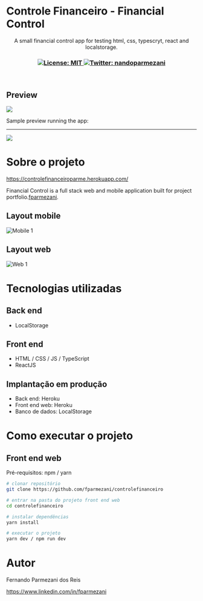 # Controle Financeiro - Financial Control
<p align="center">A small financial control app for testing html, css, typescryt, react and localstorage.</p>
<h3 align="center">
  <a href="https://github.com/fparmezani/controlefinanceiro/blob/master/LICENSE" target="_blank">
    <img alt="License: MIT" src="https://img.shields.io/badge/License-MIT-yellow.svg" />
  </a>
  <a href="https://twitter.com/nandoparmezani" target="_blank">
    <img alt="Twitter: nandoparmezani" src="https://img.shields.io/twitter/follow/nandoparmezani.svg?style=social" />
  </a>
</h3>

<br />

## Preview

<img src="/images/Group1.png">

Sample preview running the app:
<hr/>
<img src="https://raw.githubusercontent.com/gist/fparmezani/a45023369b5068a625c2dda6cca52c6d/raw/f731e34490996e18b643aa35cb2a7d12481b0721/controle_financeiro.svg">

# Sobre o projeto

https://controlefinanceiroparme.herokuapp.com/

Financial Control is a full stack web and mobile application built for project portfolio.[fparmezani](https://parmezani.net "Site do Fernando Parmezani").


## Layout mobile
![Mobile 1](https://raw.githubusercontent.com/gist/fparmezani/2bbed908b1fe4edb3c9f9cf564b6ffda/raw/80a3fd50ab6eae78eab930274f0a833e97d42445/controle_financeiro_mobile.svg) 

## Layout web
![Web 1](https://raw.githubusercontent.com/gist/fparmezani/a45023369b5068a625c2dda6cca52c6d/raw/f731e34490996e18b643aa35cb2a7d12481b0721/controle_financeiro.svg)


# Tecnologias utilizadas
## Back end
- LocalStorage

## Front end
- HTML / CSS / JS / TypeScript
- ReactJS

## Implantação em produção
- Back end: Heroku
- Front end web: Heroku
- Banco de dados: LocalStorage

# Como executar o projeto

## Front end web
Pré-requisitos: npm / yarn

```bash
# clonar repositório
git clone https://github.com/fparmezani/controlefinanceiro

# entrar na pasta do projeto front end web
cd controlefinanceiro

# instalar dependências
yarn install

# executar o projeto
yarn dev / npm run dev
```

# Autor

Fernando Parmezani dos Reis

https://www.linkedin.com/in/fparmezani

